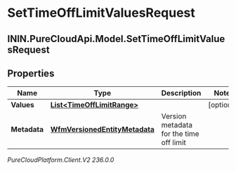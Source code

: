 # SetTimeOffLimitValuesRequest

## ININ.PureCloudApi.Model.SetTimeOffLimitValuesRequest

## Properties

|Name | Type | Description | Notes|
|------------ | ------------- | ------------- | -------------|
| **Values** | [**List&lt;TimeOffLimitRange&gt;**](TimeOffLimitRange) |  | [optional] |
| **Metadata** | [**WfmVersionedEntityMetadata**](WfmVersionedEntityMetadata) | Version metadata for the time off limit | |



_PureCloudPlatform.Client.V2 236.0.0_
